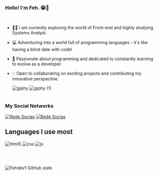 

### Hello! I'm Feh.  😁🚀
<br>

- 👨‍💻 I am currently exploring the world of Front-end and highly studying Systems Analyst.
- 💻 Adventuring into a world full of programming languages - it's like having a blind date with code!
- 🚀 Passionate about programming and dedicated to constantly learning to evolve as a developer.
- 💡 Open to collaborating on exciting projects and contributing my innovative perspective.

  
  ![giphy](https://github.com/Fehdev1/Fehdev1/assets/124939815/44ad5947-4420-4b01-8153-720183756a8f)
 ![giphy (1)](https://github.com/Fehdev1/Fehdev1/assets/124939815/2097499e-0d10-4890-a833-6b68b1e9c7dd)
<br><br>

### My Social Networks

[![Rede Socias](https://img.shields.io/badge/Instagram-E4405F?style=for-the-badge&logo=instagram&logoColor=white)](https://www.instagram.com/feew_ss)
[![Rede Socias](https://img.shields.io/badge/LinkedIn-0077B5?style=for-the-badge&logo=linkedin&logoColor=white)](https://www.linkedin.com/in/felipe-santos-b43580272/)
<br>

## Languages I use most

<div style="display: inline_block">
  <img align="center" alt="html5" src="https://img.shields.io/badge/HTML5-E34F26?style=for-the-badge&logo=html5&logoColor=white" />
  <img align="center" alt="css" src="https://img.shields.io/badge/CSS3-1572B6?style=for-the-badge&logo=css3&logoColor=white" />
  <img align="center" alt="js" src="https://img.shields.io/badge/JavaScript-F7DF1E?style=for-the-badge&logo=javascript&logoColor=black" />
  
  </div>

<br><br>
  
  ![Fehdev1 GitHub stats](https://github-readme-stats.vercel.app/api?username=Fehdev1&show_icons=true&theme=tokyonight)

